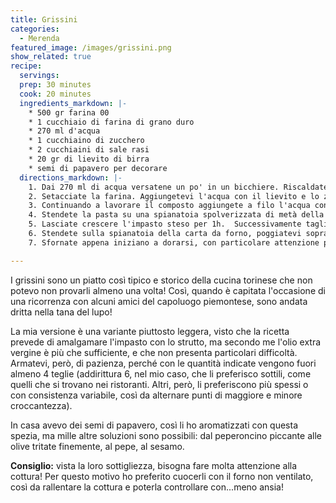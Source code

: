 ```yaml
---
title: Grissini
categories:
  - Merenda
featured_image: /images/grissini.png
show_related: true
recipe:
  servings:
  prep: 30 minutes
  cook: 20 minutes
  ingredients_markdown: |-
    * 500 gr farina 00
    * 1 cucchiaio di farina di grano duro
    * 270 ml d'acqua
    * 1 cucchiaino di zucchero
    * 2 cucchiaini di sale rasi
    * 20 gr di lievito di birra
    * semi di papavero per decorare
  directions_markdown: |-
    1. Dai 270 ml di acqua versatene un po' in un bicchiere. Riscaldate appena l'acqua, deve essere tiepida, non calda, all'interno sciogliete il lievito di birra e lo zucchero. Nella restante acqua tiepida sciogliete il sale e aggiungete l'olio.
    2. Setacciate la farina. Aggiungetevi l'acqua con il lievito e lo zucchero. Lavorate il composto.
    3. Continuando a lavorare il composto aggiungete a filo l'acqua con sale e olio. Potrebbe non servire tutta l'acqua, il composto finale dovrà risultare elastico.
    4. Stendete la pasta su una spianatoia spolverizzata di metà della farina di semola di grano duro. Stendetevi sopra l'impasto, spennellatevi sopra l'olio e spolverizzate la superficie con l'altra metà di farina di semola di grano duro.
    5. Lasciate crescere l'impasto steso per 1h.  Successivamente tagliate delle strisce di 1 cm circa lungo il lato corto. Allungate la striscia con le mani fino alla lunghezza della teglia che utilizzerete per cottura.  Su alcune strisce allungate cospargete dell'olio e spolverizzateli con i semi di papavero.
    6. Stendete sulla spianatoia della carta da forno, poggiatevi sopra i grissini da cuocere e infornate per 20 minuti circa a 220°C con il forno non ventilato.
    7. Sfornate appena iniziano a dorarsi, con particolare attenzione perché subito dopo la doratura iniziano a seccare e a bruciare con grande velocità!

---
```

I grissini sono un piatto così tipico e storico della cucina torinese che non potevo non provarli almeno una volta! Così, quando è capitata l'occasione di una ricorrenza con alcuni amici del capoluogo piemontese, sono andata dritta nella tana del lupo!

La mia versione è una variante piuttosto leggera, visto che la ricetta prevede di amalgamare l'impasto con lo strutto, ma secondo me l'olio extra vergine è più che sufficiente, e che non presenta particolari difficoltà. Armatevi, però, di pazienza, perché con le quantità indicate vengono fuori almeno 4 teglie (addirittura 6, nel mio caso, che li preferisco sottili, come quelli che si trovano nei ristoranti. Altri, però, li preferiscono più spessi o con consistenza variabile, così da alternare punti di maggiore e minore croccantezza).

In casa avevo dei semi di papavero, così li ho aromatizzati con questa spezia, ma mille altre soluzioni sono possibili: dal peperoncino piccante alle olive tritate finemente, al pepe, al sesamo.

__Consiglio:__ vista la loro sottigliezza, bisogna fare molta attenzione alla cottura! Per questo motivo ho preferito cuocerli con il forno non ventilato, così da rallentare la cottura e poterla controllare con...meno ansia!
